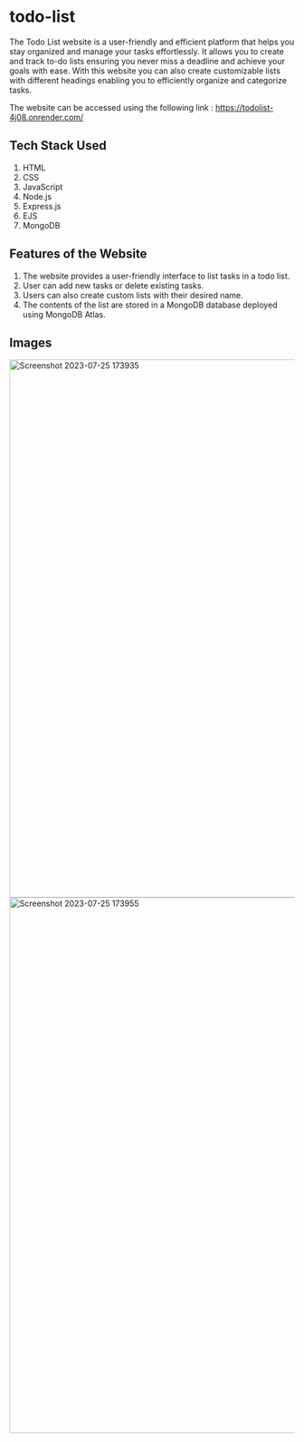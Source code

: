 # todo-list

The Todo List website is a user-friendly and efficient platform that helps you stay organized and manage your tasks effortlessly. It allows you to create and track to-do lists ensuring you never miss a deadline and achieve your goals with ease. With this website you can also create customizable lists with different headings enabling you to efficiently organize and categorize tasks.

The website can be accessed using the following link : https://todolist-4j08.onrender.com/

## Tech Stack Used
1. HTML
2. CSS
3. JavaScript
4. Node.js
5. Express.js
6. EJS
7. MongoDB

## Features of the Website
1. The website provides a user-friendly interface to list tasks in a todo list.
2. User can add new tasks or delete existing tasks.
3. Users can also create custom lists with their desired name.
4. The contents of the list are stored in a MongoDB database deployed using MongoDB Atlas.

## Images
<img width="949" alt="Screenshot 2023-07-25 173935" src="https://github.com/meghaaroraa/todo-list/assets/96053499/7bab5710-dafd-4396-9e0b-e84229d1c9a2">
<img width="945" alt="Screenshot 2023-07-25 173955" src="https://github.com/meghaaroraa/todo-list/assets/96053499/ddb8bf55-b3d0-438d-b58e-f295b839eaf7">
